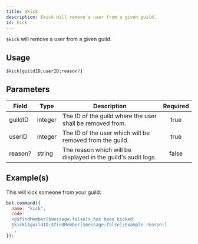 ```yaml
---
title: $kick
description: $kick will remove a user from a given guild.
id: kick
---
```


`$kick` will remove a user from a given guild.

## Usage

```php
$kick[guildID;userID;reason?]
```

## Parameters

| Field   | Type    | Description                                                   | Required |
| ------- | ------- | ------------------------------------------------------------- | :------: |
| guildID | integer | The ID of the guild where the user shall be removed from.     |   true   |
| userID  | integer | The ID of the user which will be removed from the guild.      |   true   |
| reason? | string  | The reason which will be displayed in the guild's audit logs. |  false   |

## Example(s)

This will kick someone from your guild:

```javascript
bot.command({
  name: "kick",
  code: `
  <@$findMember[$message;false]> has been kicked!
  $kick[$guildID;$findMember[$message;false];Example reason!]
  `,
});
```
